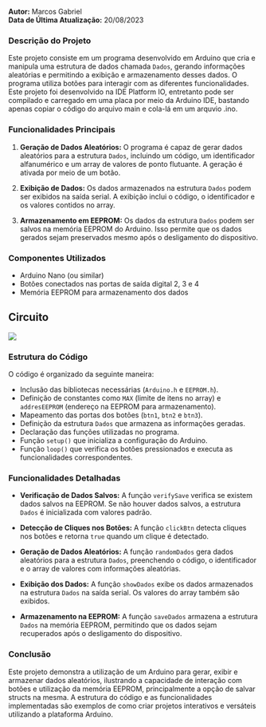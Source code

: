 **Autor:** Marcos Gabriel  
**Data de Última Atualização:** 20/08/2023

### Descrição do Projeto

Este projeto consiste em um programa desenvolvido em Arduino que cria e manipula uma estrutura de dados chamada `Dados`, gerando informações aleatórias e permitindo a exibição e armazenamento desses dados. O programa utiliza botões para interagir com as diferentes funcionalidades. Este projeto foi desenvolvido na IDE Platform IO, entretanto pode ser compilado e carregado em uma placa por meio da Arduino IDE, bastando apenas copiar o código do arquivo main e cola-lá em um arquvio .ino.

### Funcionalidades Principais

1. **Geração de Dados Aleatórios:** O programa é capaz de gerar dados aleatórios para a estrutura `Dados`, incluindo um código, um identificador alfanumérico e um array de valores de ponto flutuante. A geração é ativada por meio de um botão.

2. **Exibição de Dados:** Os dados armazenados na estrutura `Dados` podem ser exibidos na saída serial. A exibição inclui o código, o identificador e os valores contidos no array.

3. **Armazenamento em EEPROM:** Os dados da estrutura `Dados` podem ser salvos na memória EEPROM do Arduino. Isso permite que os dados gerados sejam preservados mesmo após o desligamento do dispositivo.

### Componentes Utilizados

- Arduino Nano (ou similar)
- Botões conectados nas portas de saída digital 2, 3 e 4
- Memória EEPROM para armazenamento dos dados

## Circuito

<img src="https://media.discordapp.net/attachments/1112460925547581622/1142853978988740669/image.png?width=737&height=554" />

### Estrutura do Código

O código é organizado da seguinte maneira:

- Inclusão das bibliotecas necessárias (`Arduino.h` e `EEPROM.h`).
- Definição de constantes como `MAX` (limite de itens no array) e `addresEEPROM` (endereço na EEPROM para armazenamento).
- Mapeamento das portas dos botões (`btn1`, `btn2` e `btn3`).
- Definição da estrutura `Dados` que armazena as informações geradas.
- Declaração das funções utilizadas no programa.
- Função `setup()` que inicializa a configuração do Arduino.
- Função `loop()` que verifica os botões pressionados e executa as funcionalidades correspondentes.

### Funcionalidades Detalhadas

- **Verificação de Dados Salvos:** A função `verifySave` verifica se existem dados salvos na EEPROM. Se não houver dados salvos, a estrutura `Dados` é inicializada com valores padrão.

- **Detecção de Cliques nos Botões:** A função `clickBtn` detecta cliques nos botões e retorna `true` quando um clique é detectado.

- **Geração de Dados Aleatórios:** A função `randomDados` gera dados aleatórios para a estrutura `Dados`, preenchendo o código, o identificador e o array de valores com informações aleatórias.

- **Exibição dos Dados:** A função `showDados` exibe os dados armazenados na estrutura `Dados` na saída serial. Os valores do array também são exibidos.

- **Armazenamento na EEPROM:** A função `saveDados` armazena a estrutura `Dados` na memória EEPROM, permitindo que os dados sejam recuperados após o desligamento do dispositivo.

### Conclusão

Este projeto demonstra a utilização de um Arduino para gerar, exibir e armazenar dados aleatórios, ilustrando a capacidade de interação com botões e utilização da memória EEPROM, principalmente a opção de salvar structs na mesma. A estrutura do código e as funcionalidades implementadas são exemplos de como criar projetos interativos e versáteis utilizando a plataforma Arduino.
